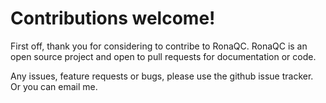 # Contributions welcome!

First off, thank you for considering to contribe to RonaQC.
RonaQC is an open source project and open to pull requests for documentation or code.

Any issues, feature requests or bugs, please use the github issue tracker. Or you can email me. 
